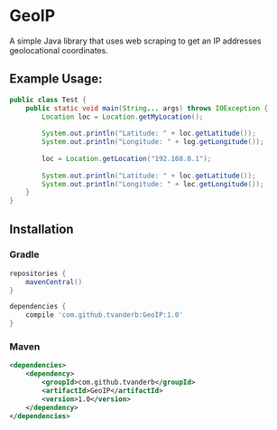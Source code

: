 # GeoIP
 
A simple Java library that uses web scraping to get an IP addresses geolocational coordinates.

## Example Usage:

```java
public class Test {
    public static void main(String... args) throws IOException {
        Location loc = Location.getMyLocation();
        
        System.out.println("Latitude: " + loc.getLatitude());
        System.out.println("Longitude: " + log.getLongitude());
        
        loc = Location.getLocation("192.168.0.1");
        
        System.out.println("Latitude: " + loc.getLatitude());
        System.out.println("Longitude: " + loc.getLongitude());
    }
}
```

## Installation

### Gradle
```gradle
repositories {
    mavenCentral()
}

dependencies {
    compile 'com.github.tvanderb:GeoIP:1.0'
}
```

### Maven
```xml
<dependencies>
    <dependency>
        <groupId>com.github.tvanderb</groupId>
        <artifactId>GeoIP</artifactId>
        <version>1.0</version>
    </dependency>
</dependencies>
```
